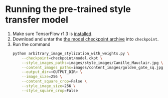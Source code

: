 # Running the pre-trained style transfer model

1. Make sure TensorFlow r1.3 is [installed](https://www.tensorflow.org/install/).
2. Download and untar the
[the model checkpoint archive](https://storage.googleapis.com/download.magenta.tensorflow.org/models/arbitrary_style_transfer.tar.gz)
 into `checkpoint`.
3. Run the command
   ```bash
   python arbitrary_image_stylization_with_weights.py \
       --checkpoint=checkpoint/model.ckpt \
       --style_images_paths=images/style_images/Camille_Mauclair.jpg \
       --content_images_paths=images/content_images/golden_gate_sq.jpg \
       --output_dir=<OUTPUT_DIR> \
       --image_size=256 \
       --content_square_crop=False \
       --style_image_size=256 \
       --style_square_crop=False
   ```
